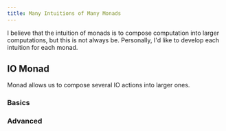 ```yaml
---
title: Many Intuitions of Many Monads
---
```


<!-- I'm the one of ordinary programmers that have spent many years to learn Monad many times. I've been trying to understand every type of the Monad related operations, and conclude some intuition from doing so. However, gradually when I'm being tutor to teach undergraduates monads, I realized that there's no need to be. Just showcasing them many monads and help them develop each intuition of each monad, and that's way enough for programming with it.

So, there's is a cheat-sheet article more than a tutorial of monads. -->

I believe that the intuition of monads is to compose computation into larger computations, but this is not always be. Personally, I'd like to develop each intuition for each monad.

## IO Monad

Monad allows us to compose several IO actions into larger ones.

### Basics



### Advanced




